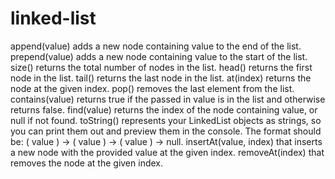 # linked-list

append(value) adds a new node containing value to the end of the list.
prepend(value) adds a new node containing value to the start of the list.
size() returns the total number of nodes in the list.
head() returns the first node in the list.
tail() returns the last node in the list.
at(index) returns the node at the given index.
pop() removes the last element from the list.
contains(value) returns true if the passed in value is in the list and otherwise returns false.
find(value) returns the index of the node containing value, or null if not found.
toString() represents your LinkedList objects as strings, so you can print them out and preview them in the console. The format should be: ( value ) -> ( value ) -> ( value ) -> null.
insertAt(value, index) that inserts a new node with the provided value at the given index.
removeAt(index) that removes the node at the given index.

